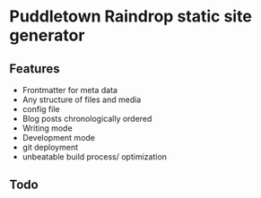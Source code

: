 # Puddletown Raindrop static site generator

## Features

-   Frontmatter for meta data
-   Any structure of files and media
-   config file
-   Blog posts chronologically ordered
-   Writing mode
-   Development mode
-   git deployment
-   unbeatable build process/ optimization

## Todo
